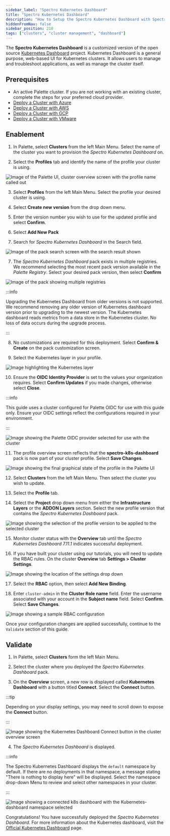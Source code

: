 ```yaml
---
sidebar_label: "Spectro Kubernetes Dashboard"
title: "Spectro Kubernetes Dashboard"
description: "How to Setup the Spectro Kubernetes Dashboard with Spectro Proxy"
hiddenFromNav: false
sidebar_position: 210
tags: ["clusters", "cluster management", "dashboard"]
---
```



The **Spectro Kubernetes Dashboard** is a customized version of the open source
[Kubernetes Dashboard](https://github.com/kubernetes/dashboard) project. Kubernetes Dashboard is a general purpose,
web-based UI for Kubernetes clusters. It allows users to manage and troubleshoot applications, as well as manage the
cluster itself.


## Prerequisites

- An active Palette cluster. If you are not working with an existing cluster, complete the steps for your preferred
 cloud provider.
 - [Deploy a Cluster with Azure](/getting-started/azure/deploy-k8s-cluster.md)
 - [Deploy a Cluster with AWS](/getting-started/aws/deploy-k8s-cluster.md)
 - [Deploy a Cluster with GCP](/getting-started/gcp/deploy-k8s-cluster.md)
 - [Deploy a Cluster with VMware](/getting-started/vmware/deploy-k8s-cluster.md)

## Enablement

1. In Palette, select **Clusters** from the left Main Menu. Select the name of the cluster you want to provision the
  _Spectro Kubernetes Dashboard_ on.

2. Select the **Profiles** tab and identify the name of the profile your cluster is using.

![Image of the Palette UI, cluster overview screen with the profile name called out](/clusters_cluster-management_spectro-kubernetes-dashboard_cluster-profile.webp)

3. Select **Profiles** from the left Main Menu. Select the profile your desired cluster is using.

4. Select **Create new version** from the drop down menu.

5. Enter the version number you wish to use for the updated profile and select **Confirm**.

6. Select **Add New Pack**

7. Search for _Spectro Kubernetes Dashboard_ in the Search field.

![Image of the pack search screen with the search result shown](/clusters_cluster-management_spectro-kubernetes-dashboard_select-dashboard-pack.webp)

7. The _Spectro Kubernetes Dashboard_ pack exists in multiple registries. We recommend selecting the most recent pack
  version available in the _Palette Registry_. Select your desired pack version, then select **Confirm**

![Image of the pack showing multiple registries](/clusters_cluster-management_spectro-kubernetes-dashboard_pack-registry-select.webp)

:::info

Upgrading the Kubernetes Dashboard from older versions is not supported. We recommend removing any older version of
Kubernetes dashboard version prior to upgrading to the newest version. The Kubernetes dashboard reads metrics from a
data store in the Kubernetes cluster. No loss of data occurs during the upgrade process.

:::

8. No customizations are required for this deployment. Select **Confirm & Create** on the pack customization screen.


9. Select the Kubernetes layer in your profile.

![Image highlighting the Kubernetes layer](/clusters_cluster-management_spectro-kubernetes-dashboard_kube-layer.webp)

10. Ensure the **OIDC Identity Provider** is set to the values your organization requires. Select **Confirm Updates** if
   you made changes, otherwise select **Close**.

:::info

This guide uses a cluster configured for Palette OIDC for use with this guide only. Ensure your OIDC settings reflect
the configurations required in your environment.

:::

![Image showing the Palette OIDC provider selected for use with the cluster](/clusters_cluster-management_spectro-kubernetes-dashboard_oidc.webp)

11. The profile overview screen reflects that the **spectro-k8s-dashboard** pack is now part of your cluster profile.
   Select **Save Changes**.

![Image showing the final graphical state of the profile in the Palette UI](/clusters_cluster-management_spectro-kubernetes-dashboard_final-profile.webp)

12. Select **Clusters** from the left Main Menu. Then select the cluster you wish to update.

13. Select the **Profile** tab.

14. Select the **Project** drop down menu from either the **Infrastructure Layers** or the **ADDON Layers** section.
   Select the new profile version that contains the _Spectro Kubernetes Dashboard_ pack.

![Image showing the selection of the profile version to be applied to the selected cluster](/clusters_cluster-management_spectro-kubernetes-dashboard_apply-profile.webp)

15. Monitor cluster status with the **Overview** tab until the _Spectro Kubernetes Dashboard 7.11.1_ indicates
   successful deployment.

16. If you have built your cluster using our tutorials, you will need to update the RBAC rules. On the cluster
   **Overview** tab **Settings > Cluster Settings**.

![Image showing the location of the settings drop down](/clusters_cluster-management_spectro-kubernetes-dashboard_cluster-settings.webp)

17. Select the **RBAC** option, then select **Add New Binding**.

18. Enter `cluster-admin` in the **Cluster Role name** field. Enter the username associated with your account in the
   **Subject name** field. Select **Confirm**. Select **Save Changes**.

![Image showing a sample RBAC configuration](/clusters_cluster-management_spectro-kubernetes-dashboard_rbac.webp)

Once your configuration changes are applied successfully, continue to the `Validate` section of this guide.

## Validate

1. In Palette, select **Clusters** form the left Main Menu.

2. Select the cluster where you deployed the _Spectro Kubernetes Dashboard_ pack.

3. On the **Overview** screen, a new row is displayed called **Kubernetes Dashboard** with a button titled **Connect**.
  Select the **Connect** button.

:::tip

Depending on your display settings, you may need to scroll down to expose the **Connect** button.

:::

![Image showing the Kubernetes Dashboard Connect button in the cluster overview screen](/clusters_cluster-management_spectro-kubernetes-dashboard_connect.webp)

4. The _Spectro Kubernetes Dashboard_ is displayed.

:::info

The Spectro Kubernetes Dashboard displays the `default` namespace by default. If there are no deployments in that
namespace, a message stating "There is nothing to display here" will be displayed. Select the namespace drop-down Menu
to review and select other namespaces in your cluster.

:::

![Image showing a connected k8s dashboard with the Kubernetes-dashboard namespace selected](/clusters_cluster-management_spectro-kubernetes-dashboard_success.webp)

Congratulations! You have successfully deployed the _Spectro Kubernetes Dashboard_. For more information about the
Kubernetes dashboard, visit the
[Official Kubernetes Dashboard](https://kubernetes.io/docs/tasks/access-application-cluster/web-ui-dashboard/) page.



